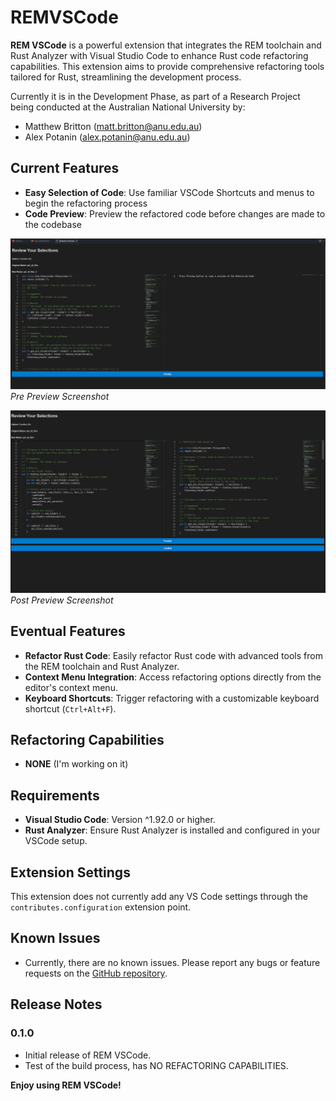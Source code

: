 # REMVSCode

**REM VSCode** is a powerful extension that integrates the REM toolchain and
Rust Analyzer with Visual Studio Code to enhance Rust code refactoring
capabilities. This extension aims to provide comprehensive refactoring tools tailored
for Rust, streamlining the development process.

Currently it is in the Development Phase, as part of a Research Project being
conducted at the Australian National University by:
- Matthew Britton (matt.britton@anu.edu.au)
- Alex Potanin (alex.potanin@anu.edu.au)

## Current Features

- **Easy Selection of Code**: Use familiar VSCode Shortcuts and menus to begin
  the refactoring process
- **Code Preview**: Preview the refactored code before changes are made to the
  codebase

![Feature Screenshot - Pre Preview](images/pre-preview.png)
*Pre Preview Screenshot*

![Feature Screenshot - Post Preview](images/post-preview.png)
*Post Preview Screenshot*

## Eventual Features

- **Refactor Rust Code**: Easily refactor Rust code with advanced tools from the REM toolchain and Rust Analyzer.
- **Context Menu Integration**: Access refactoring options directly from the editor's context menu.
- **Keyboard Shortcuts**: Trigger refactoring with a customizable keyboard
  shortcut (`Ctrl+Alt+F`).

## Refactoring Capabilities

- **NONE** (I'm working on it)

## Requirements

- **Visual Studio Code**: Version ^1.92.0 or higher.
- **Rust Analyzer**: Ensure Rust Analyzer is installed and configured in your VSCode setup.

## Extension Settings

This extension does not currently add any VS Code settings through the `contributes.configuration` extension point.

## Known Issues

- Currently, there are no known issues. Please report any bugs or feature requests on the [GitHub repository](https://github.com/RuleBrittonica/rem-vscode).

## Release Notes

### 0.1.0

- Initial release of REM VSCode.
- Test of the build process, has NO REFACTORING CAPABILITIES.

**Enjoy using REM VSCode!**